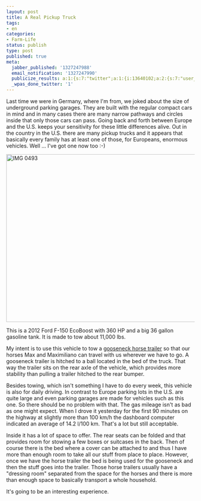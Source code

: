 ```yaml
---
layout: post
title: A Real Pickup Truck
tags:
- en
categories:
- Farm-Life
status: publish
type: post
published: true
meta:
  jabber_published: '1327247988'
  email_notification: '1327247990'
  publicize_results: a:1:{s:7:"twitter";a:1:{i:13640102;a:2:{s:7:"user_id";s:10:"snscaimito";s:7:"post_id";s:18:"161115860361150464";}}}
  _wpas_done_twitter: '1'
---
```

<p>Last time we were in Germany, where I'm from, we joked about the size of underground parking garages. They are built with the regular compact cars in mind and in many cases there are many narrow pathways and circles inside that only those cars can pass. Going back and forth between Europe and the U.S. keeps your sensitivity for these little differences alive. Out in the country in the U.S. there are many pickup trucks and it appears that basically every family has at least one of those, for Europeans, enormous vehicles. Well … I've got one now too :-)</p>
<p><img style="display:block;margin-left:auto;margin-right:auto;" title="IMG_0493.jpg" src="http://stephanschwab.files.wordpress.com/2012/01/img_0493.jpg" border="0" alt="IMG 0493" width="600" height="448" /></p>
<p>This is a 2012 Ford F-150 EcoBoost with 360 HP and a big 36 gallon gasoline tank. It is made to tow about 11,000 lbs.</p>
<p>My intent is to use this vehicle to tow a <a href="http://www.google.com/search?q=gooseneck+trailer&amp;hl=en&amp;client=safari&amp;rls=en&amp;prmd=imvns&amp;tbm=isch&amp;tbo=u&amp;source=univ&amp;sa=X&amp;ei=ii4cT_noAoHv0gHGv5WnCw&amp;ved=0CJcBELAE&amp;biw=1034&amp;bih=790&amp;sei=ki4cT5uMIInf0QGg4ISoCw#hl=en&amp;client=safari&amp;rls=en&amp;tbm=isch&amp;sa=1&amp;q=gooseneck+horse+trailer&amp;pbx=1&amp;oq=gooseneck+horse+trailer&amp;aq=f&amp;aqi=&amp;aql=&amp;gs_sm=e&amp;gs_upl=47l575l0l966l6l4l0l0l0l1l592l592l5-1l1l0&amp;bav=on.2,or.r_gc.r_pw.r_cp.,cf.osb&amp;fp=1&amp;biw=1034&amp;bih=790">gooseneck horse trailer</a> so that our horses Max and Maximiliano can travel with us wherever we have to go. A gooseneck trailer is hitched to a ball located in the bed of the truck. That way the trailer sits on the rear axle of the vehicle, which provides more stability than pulling a trailer hitched to the rear bumper.</p>
<p>Besides towing, which isn't something I have to do every week, this vehicle is also for daily driving. In contrast to Europe parking lots in the U.S. are quite large and even parking garages are made for vehicles such as this one. So there should be no problem with that. The gas mileage isn't as bad as one might expect. When I drove it yesterday for the first 90 minutes on the highway at slightly more than 100 km/h the dashboard computer indicated an average of 14.2 l/100 km. That's a lot but still acceptable.</p>
<p>Inside it has a lot of space to offer. The rear seats can be folded and that provides room for stowing a few boxes or suitcases in the back. Then of course there is the bed where a cover can be attached to and thus I have more than enough room to take all our stuff from place to place. However, once we have the horse trailer the bed is being used for the gooseneck and then the stuff goes into the trailer. Those horse trailers usually have a "dressing room" separated from the space for the horses and there is more than enough space to basically transport a whole household.</p>
<p>It's going to be an interesting experience.</p>
<p> </p>

